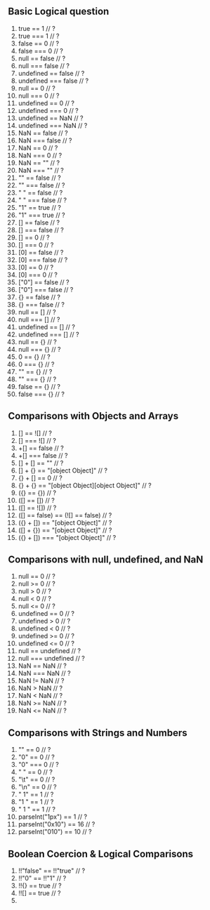## Basic Logical question
1. true == 1 // ?
1. true === 1 // ?
1. false == 0 // ?
1. false === 0 // ?
1. null == false // ?
1. null === false // ?
1. undefined == false // ?
1. undefined === false // ?
1. null == 0 // ?
1. null === 0 // ?
1. undefined == 0 // ?
1. undefined === 0 // ?
1. undefined == NaN // ?
1. undefined === NaN // ?
1. NaN == false // ?
1. NaN === false // ?
1. NaN == 0 // ?
1. NaN === 0 // ?
1. NaN == "" // ?
1. NaN === "" // ?
1. "" == false // ?
1. "" === false // ?
1. " " == false // ?
1. " " === false // ?
1. "1" == true // ?
1. "1" === true // ?
1. [] == false // ?
1. [] === false // ?
1. [] == 0 // ?
1. [] === 0 // ?
1. [0] == false // ?
1. [0] === false // ?
1. [0] == 0 // ?
1. [0] === 0 // ?
1. ["0"] == false // ?
1. ["0"] === false // ?
1. {} == false // ?
1. {} === false // ?
1. null == [] // ?
1. null === [] // ?
1. undefined == [] // ?
1. undefined === [] // ?
1. null == {} // ?
1. null === {} // ?
1. 0 == {} // ?
1. 0 === {} // ?
1. "" == {} // ?
1. "" === {} // ?
1. false == {} // ?
1. false === {} // ?

## Comparisons with Objects and Arrays

1. [] == ![] // ?
1. [] === ![] // ?
1. +[] == false // ?
1. +[] === false // ?
1. [] + [] == "" // ?
1. [] + {} == "[object Object]" // ?
1. {} + [] == 0 // ?
1. {} + {} == "[object Object][object Object]" // ?
1. ({} == {}) // ?
1. ([] == []) // ?
1. ([] == ![]) // ?
1. ([] == false) == (![] == false) // ?
1. ({} + []) == "[object Object]" // ?
1. ([] + {}) == "[object Object]" // ?
1. ({} + []) === "[object Object]" // ?

##  Comparisons with null, undefined, and NaN

1. null == 0 // ?
1. null >= 0 // ?
1. null > 0 // ?
1. null < 0 // ?
1. null <= 0 // ?
1. undefined == 0 // ?
1. undefined > 0 // ?
1. undefined < 0 // ?
1. undefined >= 0 // ?
1. undefined <= 0 // ?
1. null == undefined // ?
1. null === undefined // ?
1. NaN == NaN // ?
1. NaN === NaN // ?
1. NaN != NaN // ?
1. NaN > NaN // ?
1. NaN < NaN // ?
1. NaN >= NaN // ?
1. NaN <= NaN // ?

## Comparisons with Strings and Numbers

1. "" == 0 // ?
1. "0" == 0 // ?
1. "0" === 0 // ?
1. " " == 0 // ?
1. "\t" == 0 // ?
1. "\n" == 0 // ?
1. " 1" == 1 // ?
1. "1 " == 1 // ?
1. " 1 " == 1 // ?
1. parseInt("1px") == 1 // ?
1. parseInt("0x10") == 16 // ?
1. parseInt("010") == 10 // ?

## Boolean Coercion & Logical Comparisons

1. !!"false" == !!"true" // ?
1. !!"0" == !!"1" // ?
1. !!{} == true // ?
1. !![] == true // ?
1. 
